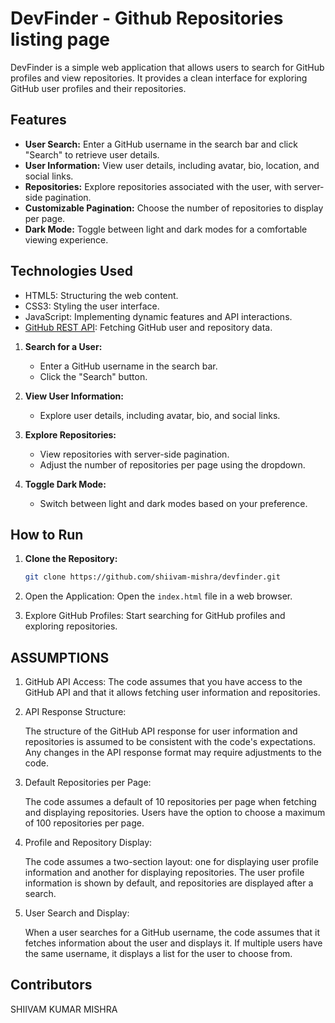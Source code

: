 # DevFinder - Github Repositories listing page

DevFinder is a simple web application that allows users to search for GitHub profiles and view repositories. It provides a clean interface for exploring GitHub user profiles and their repositories.

## Features

- **User Search:** Enter a GitHub username in the search bar and click "Search" to retrieve user details.
- **User Information:** View user details, including avatar, bio, location, and social links.
- **Repositories:** Explore repositories associated with the user, with server-side pagination.
- **Customizable Pagination:** Choose the number of repositories to display per page.
- **Dark Mode:** Toggle between light and dark modes for a comfortable viewing experience.

## Technologies Used

- HTML5: Structuring the web content.
- CSS3: Styling the user interface.
- JavaScript: Implementing dynamic features and API interactions.
- [GitHub REST API](https://docs.github.com/en/rest): Fetching GitHub user and repository data.

1. **Search for a User:**

   - Enter a GitHub username in the search bar.
   - Click the "Search" button.

2. **View User Information:**

   - Explore user details, including avatar, bio, and social links.

3. **Explore Repositories:**

   - View repositories with server-side pagination.
   - Adjust the number of repositories per page using the dropdown.

4. **Toggle Dark Mode:**

   - Switch between light and dark modes based on your preference.

## How to Run

1. **Clone the Repository:**

   ```bash
   git clone https://github.com/shiivam-mishra/devfinder.git

   ```

1. Open the Application:
   Open the `index.html` file in a web browser.

1. Explore GitHub Profiles:
   Start searching for GitHub profiles and exploring repositories.

## ASSUMPTIONS

1. GitHub API Access:
   The code assumes that you have access to the GitHub API and that it allows fetching user information and repositories.

2. API Response Structure:

   The structure of the GitHub API response for user information and repositories is assumed to be consistent with the code's expectations. Any changes in the API response format may require adjustments to the code.

3. Default Repositories per Page:

   The code assumes a default of 10 repositories per page when fetching and displaying repositories. Users have the option to choose a maximum of 100 repositories per page.

4. Profile and Repository Display:

   The code assumes a two-section layout: one for displaying user profile information and another for displaying repositories. The user profile information is shown by default, and repositories are displayed after a search.

5. User Search and Display:

   When a user searches for a GitHub username, the code assumes that it fetches information about the user and displays it. If multiple users have the same username, it displays a list for the user to choose from.

## Contributors

SHIIVAM KUMAR MISHRA
